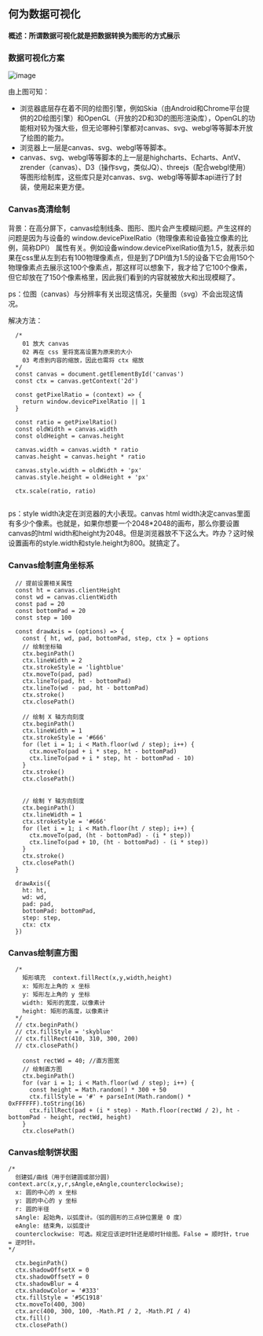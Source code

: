 ## 何为数据可视化

#### 概述：所谓数据可视化就是把数据转换为图形的方式展示

### 数据可视化方案

![image](https://user-images.githubusercontent.com/37037802/145366081-559c1ff5-a063-41b3-af6a-0abe111706fe.png)

由上图可知：
- 浏览器底层存在着不同的绘图引擎，例如Skia（由Android和Chrome平台提供的2D绘图引擎）和OpenGL（开放的2D和3D的图形渲染库），OpenGL的功能相对较为强大些，但无论哪种引擎都对canvas、svg、webgl等等脚本开放了绘图的能力。
- 浏览器上一层是canvas、svg、webgl等等脚本。
- canvas、svg、webgl等等脚本的上一层是highcharts、Echarts、AntV、zrender（canvas）、D3（操作svg，类似JQ）、threejs（配合webgl使用）等图形绘制库，这些库只是对canvas、svg、webgl等等脚本api进行了封装，使用起来更方便。

### Canvas高清绘制

背景：在高分屏下，canvas绘制线条、图形、图片会产生模糊问题。产生这样的问题是因为与设备的 window.devicePixelRatio（物理像素和设备独立像素的比例，简称DPI） 属性有关。例如设备window.devicePixelRatio值为1.5，就表示如果在css里从左到右有100物理像素点，但是到了DPI值为1.5的设备下它会用150个物理像素点去展示这100个像素点，那这样可以想象下，我才给了它100个像素，但它却放在了150个像素格里，因此我们看到的内容就被放大和出现模糊了。

ps：位图（canvas）与分辨率有关出现这情况，矢量图（svg）不会出现这情况。

解决方法：

```
  /* 
    01 放大 canvas 
    02 再在 css 里将宽高设置为原来的大小 
    03 考虑到内容的缩放，因此也需将 ctx 缩放
  */
  const canvas = document.getElementById('canvas')
  const ctx = canvas.getContext('2d')

  const getPixelRatio = (context) => {
    return window.devicePixelRatio || 1
  }
  
  const ratio = getPixelRatio()
  const oldWidth = canvas.width
  const oldHeight = canvas.height

  canvas.width = canvas.width * ratio
  canvas.height = canvas.height * ratio

  canvas.style.width = oldWidth + 'px'
  canvas.style.height = oldHeight + 'px'

  ctx.scale(ratio, ratio)
  
```

ps：style width决定在浏览器的大小表现。canvas html width决定canvas里面有多少个像素。也就是，如果你想要一个2048*2048的画布，那么你要设置canvas的html width和height为2048。但是浏览器放不下这么大。咋办？这时候设置画布的style.width和style.height为800。就搞定了。

### Canvas绘制直角坐标系

```
  // 提前设置相关属性
  const ht = canvas.clientHeight
  const wd = canvas.clientWidth
  const pad = 20
  const bottomPad = 20
  const step = 100

  const drawAxis = (options) => {
    const { ht, wd, pad, bottomPad, step, ctx } = options
    // 绘制坐标轴
    ctx.beginPath()
    ctx.lineWidth = 2
    ctx.strokeStyle = 'lightblue'
    ctx.moveTo(pad, pad)
    ctx.lineTo(pad, ht - bottomPad)
    ctx.lineTo(wd - pad, ht - bottomPad)
    ctx.stroke()
    ctx.closePath()

    // 绘制 X 轴方向刻度
    ctx.beginPath()
    ctx.lineWidth = 1
    ctx.strokeStyle = '#666'
    for (let i = 1; i < Math.floor(wd / step); i++) {
      ctx.moveTo(pad + i * step, ht - bottomPad)
      ctx.lineTo(pad + i * step, ht - bottomPad - 10)
    }
    ctx.stroke()
    ctx.closePath()


    // 绘制 Y 轴方向刻度
    ctx.beginPath()
    ctx.lineWidth = 1
    ctx.strokeStyle = '#666'
    for (let i = 1; i < Math.floor(ht / step); i++) {
      ctx.moveTo(pad, (ht - bottomPad) - (i * step))
      ctx.lineTo(pad + 10, (ht - bottomPad) - (i * step))
    }
    ctx.stroke()
    ctx.closePath()
  }
  
  drawAxis({
    ht: ht,
    wd: wd,
    pad: pad,
    bottomPad: bottomPad,
    step: step,
    ctx: ctx
  })
```

### Canvas绘制直方图

```
  /* 
    矩形填充  context.fillRect(x,y,width,height) 
    x: 矩形左上角的 x 坐标
    y: 矩形左上角的 y 坐标
    width: 矩形的宽度，以像素计
    height: 矩形的高度，以像素计
  */
  // ctx.beginPath()
  // ctx.fillStyle = 'skyblue'
  // ctx.fillRect(410, 310, 300, 200) 
  // ctx.closePath()
  
    const rectWd = 40; //直方图宽
    // 绘制直方图
    ctx.beginPath()
    for (var i = 1; i < Math.floor(wd / step); i++) {
      const height = Math.random() * 300 + 50
      ctx.fillStyle = '#' + parseInt(Math.random() * 0xFFFFFF).toString(16)
      ctx.fillRect(pad + (i * step) - Math.floor(rectWd / 2), ht - bottomPad - height, rectWd, height)
    }
    ctx.closePath()
```

### Canvas绘制饼状图
```
/* 
  创建弧/曲线（用于创建圆或部分圆)  context.arc(x,y,r,sAngle,eAngle,counterclockwise);
  x: 圆的中心的 x 坐标
  y: 圆的中心的 y 坐标
  r: 圆的半径
  sAngle: 起始角，以弧度计。（弧的圆形的三点钟位置是 0 度）
  eAngle: 结束角，以弧度计
  counterclockwise: 可选。规定应该逆时针还是顺时针绘图。False = 顺时针，true = 逆时针。
*/

  ctx.beginPath()
  ctx.shadowOffsetX = 0
  ctx.shadowOffsetY = 0
  ctx.shadowBlur = 4
  ctx.shadowColor = '#333'
  ctx.fillStyle = '#5C1918'
  ctx.moveTo(400, 300)
  ctx.arc(400, 300, 100, -Math.PI / 2, -Math.PI / 4)
  ctx.fill()
  ctx.closePath()
```




